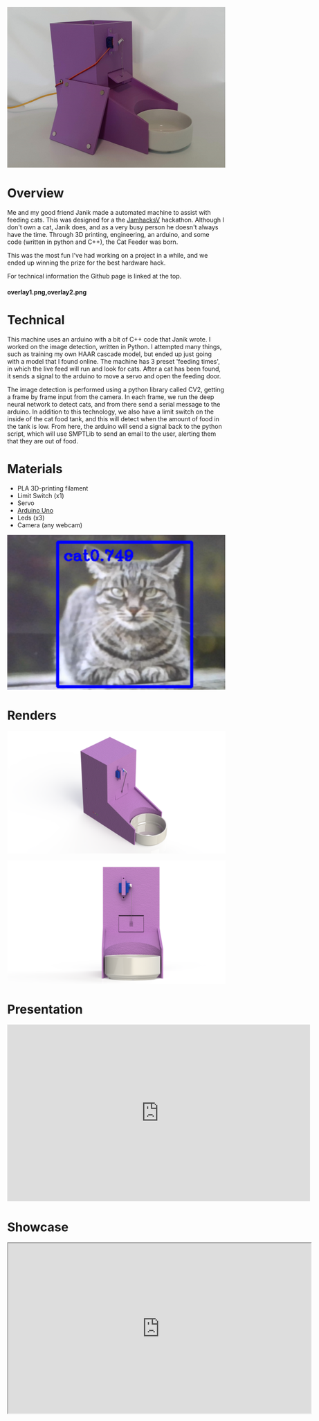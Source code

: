 ![](isometric.jpg)

# Overview

Me and my good friend Janik made a automated machine to assist with feeding cats. This was designed for a the [JamhacksV](https://jamhacks.ca/) hackathon. Although I don't own a cat, Janik does, and as a very busy person he doesn't always have the time. Through 3D printing, engineering, an arduino, and some code (written in python and C++), the Cat Feeder was born.

This was the most fun I've had working on a project in a while, and we ended up winning the prize for the best hardware hack.

For technical information the Github page is linked at the top.

#### overlay1.png,overlay2.png

# Technical

This machine uses an arduino with a bit of C++ code that Janik wrote. I worked on the image detection, written in Python. I attempted many things, such as training my own HAAR cascade model, but ended up just going with a model that I found online. The machine has 3 preset 'feeding times', in which the live feed will run and look for cats. After a cat has been found, it sends a signal to the arduino to move a servo and open the feeding door.

The image detection is performed using a python library called CV2, getting a frame by frame input from the camera. In each frame, we run the deep neural network to detect cats, and from there send a serial message to the arduino. In addition to this technology, we also have a limit switch on the inside of the cat food tank, and this will detect when the amount of food in the tank is low. From here, the arduino will send a signal back to the python script, which will use SMPTLib to send an email to the user, alerting them that they are out of food.

# Materials

* PLA 3D-printing filament
* Limit Switch (x1)
* Servo
* [Arduino Uno](https://store.arduino.cc/products/arduino-uno-rev3/)
* Leds (x3)
* Camera (any webcam)

![](cat.png)

# Renders

![Renders Image](main.png)

![Renders Image](front.png)

# Presentation

<iframe src="https://docs.google.com/presentation/d/e/2PACX-1vQ_qndPRcMS981eaumFf-7ngrmvNMw7iQ4JSmGQSEzTWncwji2L591YMbT5SIpTrf_QRkFLuShqt2sB/embed?start=false&loop=true&delayms=3000" frameborder="0" width="700" style='height:408px' allowfullscreen="true" mozallowfullscreen="true" webkitallowfullscreen="true"></iframe>

# Showcase

<iframe width="700" height="393" src="https://www.youtube.com/embed/R7FwRFxINBM"></iframe>

